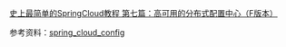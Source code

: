 [史上最简单的SpringCloud教程 第七篇：高可用的分布式配置中心（F版本）](https://www.fangzhipeng.com/springcloud/2018/08/30/sc-f7-config/)

参考资料：[spring_cloud_config](http://projects.spring.io/spring-cloud/spring-cloud.html#_spring_cloud_config)